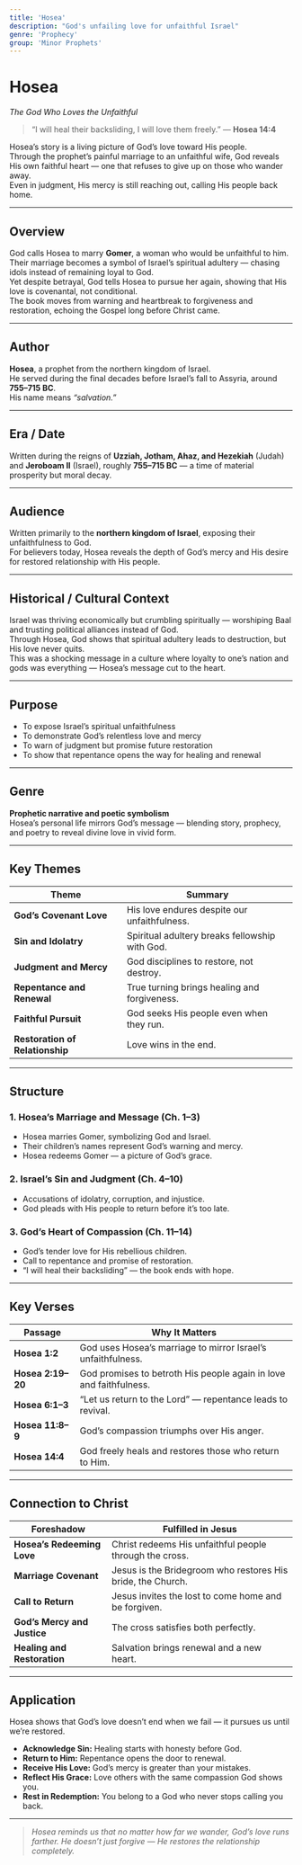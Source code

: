 ```yaml
---
title: 'Hosea'
description: "God's unfailing love for unfaithful Israel"
genre: 'Prophecy'
group: 'Minor Prophets'
---
```


# Hosea  
*The God Who Loves the Unfaithful*

> “I will heal their backsliding, I will love them freely.” — **Hosea 14:4**

Hosea’s story is a living picture of God’s love toward His people.  
Through the prophet’s painful marriage to an unfaithful wife, God reveals His own faithful heart — one that refuses to give up on those who wander away.  
Even in judgment, His mercy is still reaching out, calling His people back home.

---

## Overview  
God calls Hosea to marry **Gomer**, a woman who would be unfaithful to him.  
Their marriage becomes a symbol of Israel’s spiritual adultery — chasing idols instead of remaining loyal to God.  
Yet despite betrayal, God tells Hosea to pursue her again, showing that His love is covenantal, not conditional.  
The book moves from warning and heartbreak to forgiveness and restoration, echoing the Gospel long before Christ came.

---

## Author  
**Hosea**, a prophet from the northern kingdom of Israel.  
He served during the final decades before Israel’s fall to Assyria, around **755–715 BC**.  
His name means *“salvation.”*

---

## Era / Date  
Written during the reigns of **Uzziah, Jotham, Ahaz, and Hezekiah** (Judah) and **Jeroboam II** (Israel), roughly **755–715 BC** — a time of material prosperity but moral decay.

---

## Audience  
Written primarily to the **northern kingdom of Israel**, exposing their unfaithfulness to God.  
For believers today, Hosea reveals the depth of God’s mercy and His desire for restored relationship with His people.

---

## Historical / Cultural Context  
Israel was thriving economically but crumbling spiritually — worshiping Baal and trusting political alliances instead of God.  
Through Hosea, God shows that spiritual adultery leads to destruction, but His love never quits.  
This was a shocking message in a culture where loyalty to one’s nation and gods was everything — Hosea’s message cut to the heart.

---

## Purpose  
- To expose Israel’s spiritual unfaithfulness  
- To demonstrate God’s relentless love and mercy  
- To warn of judgment but promise future restoration  
- To show that repentance opens the way for healing and renewal  

---

## Genre  
**Prophetic narrative and poetic symbolism**  
Hosea’s personal life mirrors God’s message — blending story, prophecy, and poetry to reveal divine love in vivid form.

---

## Key Themes  

| Theme | Summary |
|-------|----------|
| **God’s Covenant Love** | His love endures despite our unfaithfulness. |
| **Sin and Idolatry** | Spiritual adultery breaks fellowship with God. |
| **Judgment and Mercy** | God disciplines to restore, not destroy. |
| **Repentance and Renewal** | True turning brings healing and forgiveness. |
| **Faithful Pursuit** | God seeks His people even when they run. |
| **Restoration of Relationship** | Love wins in the end. |

---

## Structure  

### 1. Hosea’s Marriage and Message (Ch. 1–3)
- Hosea marries Gomer, symbolizing God and Israel.  
- Their children’s names represent God’s warning and mercy.  
- Hosea redeems Gomer — a picture of God’s grace.  

### 2. Israel’s Sin and Judgment (Ch. 4–10)
- Accusations of idolatry, corruption, and injustice.  
- God pleads with His people to return before it’s too late.  

### 3. God’s Heart of Compassion (Ch. 11–14)
- God’s tender love for His rebellious children.  
- Call to repentance and promise of restoration.  
- “I will heal their backsliding” — the book ends with hope.  

---

## Key Verses  

| Passage | Why It Matters |
|----------|----------------|
| **Hosea 1:2** | God uses Hosea’s marriage to mirror Israel’s unfaithfulness. |
| **Hosea 2:19–20** | God promises to betroth His people again in love and faithfulness. |
| **Hosea 6:1–3** | “Let us return to the Lord” — repentance leads to revival. |
| **Hosea 11:8–9** | God’s compassion triumphs over His anger. |
| **Hosea 14:4** | God freely heals and restores those who return to Him. |

---

## Connection to Christ  

| Foreshadow | Fulfilled in Jesus |
|-------------|-------------------|
| **Hosea’s Redeeming Love** | Christ redeems His unfaithful people through the cross. |
| **Marriage Covenant** | Jesus is the Bridegroom who restores His bride, the Church. |
| **Call to Return** | Jesus invites the lost to come home and be forgiven. |
| **God’s Mercy and Justice** | The cross satisfies both perfectly. |
| **Healing and Restoration** | Salvation brings renewal and a new heart. |

---

## Application  
Hosea shows that God’s love doesn’t end when we fail — it pursues us until we’re restored.  
- **Acknowledge Sin:** Healing starts with honesty before God.  
- **Return to Him:** Repentance opens the door to renewal.  
- **Receive His Love:** God’s mercy is greater than your mistakes.  
- **Reflect His Grace:** Love others with the same compassion God shows you.  
- **Rest in Redemption:** You belong to a God who never stops calling you back.  

---

> *Hosea reminds us that no matter how far we wander, God’s love runs farther. He doesn’t just forgive — He restores the relationship completely.*
